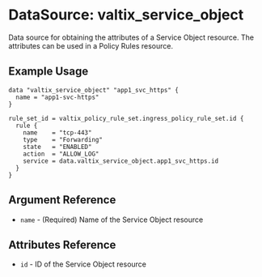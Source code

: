 # DataSource: valtix_service_object
Data source for obtaining the attributes of a Service Object resource. The attributes can be used in a Policy Rules resource.

## Example Usage
```hcl
data "valtix_service_object" "app1_svc_https" {
  name = "app1-svc-https"
}

rule_set_id = valtix_policy_rule_set.ingress_policy_rule_set.id {
  rule {
    name    = "tcp-443"
    type    = "Forwarding"
    state   = "ENABLED"
    action  = "ALLOW_LOG"
    service = data.valtix_service_object.app1_svc_https.id
  }
}
```

## Argument Reference
* `name` - (Required) Name of the Service Object resource

## Attributes Reference
* `id` - ID of the Service Object resource